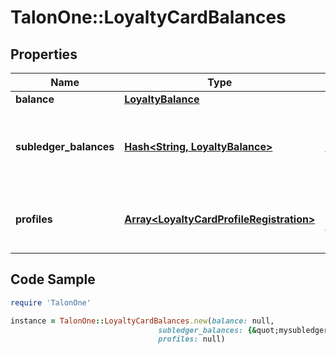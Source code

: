 # TalonOne::LoyaltyCardBalances

## Properties

Name | Type | Description | Notes
------------ | ------------- | ------------- | -------------
**balance** | [**LoyaltyBalance**](LoyaltyBalance.md) |  | [optional] 
**subledger_balances** | [**Hash&lt;String, LoyaltyBalance&gt;**](LoyaltyBalance.md) | Map of the loyalty balances of the subledgers of a ledger. | [optional] 
**profiles** | [**Array&lt;LoyaltyCardProfileRegistration&gt;**](LoyaltyCardProfileRegistration.md) | Customer profiles linked to the loyalty card. | [optional] 

## Code Sample

```ruby
require 'TalonOne'

instance = TalonOne::LoyaltyCardBalances.new(balance: null,
                                 subledger_balances: {&quot;mysubledger&quot;:{&quot;activePoints&quot;:286,&quot;pendingPoints&quot;:50,&quot;spentPoints&quot;:150,&quot;expiredPoints&quot;:25}},
                                 profiles: null)
```


